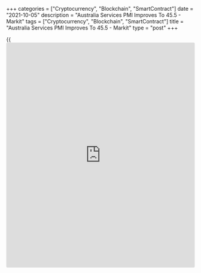 +++
categories = ["Cryptocurrency", "Blockchain", "SmartContract"]
date = "2021-10-05"
description = "Australia Services PMI Improves To 45.5 - Markit"
tags = ["Cryptocurrency", "Blockchain", "SmartContract"]
title = "Australia Services PMI Improves To 45.5 - Markit"
type = "post"
+++

{{<iframe id="large-banner" src="https://www.bounty.group/#slide=7.0" width="100%" height="600" scrolling="no" style="border: 0px solid rgb(216, 221, 230); border-radius: 3px;">}}

The services sector in Australia continued to contract in September,
albeit at a slower pace, the latest survey from Markit Economics showed
on Tuesday with a services PMI score of 45.5.

That's up from 42.9 in August, although it remains beneath the boom-or-
bust line of 50 that separates expansion from contraction.

Overall price pressures remained steep for service providers while
overall optimism softened from August. Demand likewise fell in
September, affected by the COVID-19 lockdowns, although the rate of
decline eased in line [business][1] activity. This included foreign
demand which also posted a third straight month of contraction.

Also, the composite PMI improved to 46.5 from 43.3 in the previous
month.

For comments and feedback [contact](https://www.playgroundfx.com/contact/): editorial@rtt[news](https://www.letsplayfx.com/blog/forex-news-website/).com

[Economic News][2]

 **What parts of the world are seeing the best (and worst) economic
performances lately? Click[here][3] to check out our [Econ Scorecard][3]
and find out! See up-to-the-moment [ranking](https://www.playgroundfx.com/blog/crypto-exchange-ranking/)s for the best and worst
performers in [GDP][4], [unemployment rate][5], [inflation][3] and much
more.**

   1. www.rtt[news](https://www.letsplayfx.com/blog/forex-news-website/).com/Content/Business.aspx
   2. www.rtt[news](https://www.letsplayfx.com/blog/forex-news-website/).com/Content/EconomicNews.aspx
   3. www.rtt[news](https://www.letsplayfx.com/blog/forex-news-website/).com/economic-scorecard/world-rank/CPI/highest-performance.aspx
   4. www.rtt[news](https://www.letsplayfx.com/blog/forex-news-website/).com/economic-scorecard/world-rank/GDP/highest-performance.aspx
   5. www.rtt[news](https://www.letsplayfx.com/blog/forex-news-website/).com/economic-scorecard/world-rank/unemployment-rate/lowest-performance.aspx